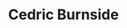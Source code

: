 ---
title: "Cedric Burnside"
summary: "Cedric O. Burnside is an American electric blues guitarist, drummer, singer and songwriter. He is the son of blues drummer Calvin Jackson and grandson of blues singer, songwriter, and guitarist R. L. Burnside.Amongst many others, Burnside has played drums, either live or on record, with R. L. Burnside, Jessie Mae Hemphill, John Hermann, Kenny Brown, Richard Johnston, Jimmy Buffett, T-Model Ford, Paul \"Wine\" Jones, Widespread Panic, Afrissippi, and the Jon Spencer Blues Explosion."
slug: "cedric-burnside"
image: "cedric-burnside.jpg"
apple_music_artist_url: "https://music.apple.com/gb/artist/cedric-burnside/292160072"
wikipedia_url: "https://en.wikipedia.org/wiki/Cedric_Burnside"
---